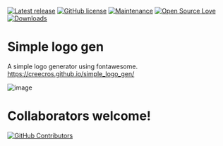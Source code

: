 [![Latest release](https://img.shields.io/github/v/release/creecros/simple_logo_gen.svg?display_name=tag&include_prereleases&sort=semver)](https://github.com/creecros/simple_logo_gen/releases/latest)
[![GitHub license](https://img.shields.io/github/license/creecros/simple_logo_gen.svg)](https://github.com/creecros/simple_logo_gen/blob/master/LICENSE)
[![Maintenance](https://img.shields.io/badge/Maintained%3F-yes-green.svg)](https://github.com/creecros/simple_logo_gen/graphs/contributors)
[![Open Source Love](https://badges.frapsoft.com/os/v1/open-source.svg?v=103)]()
[![Downloads](https://img.shields.io/github/downloads/creecros/simple_logo_gen/total.svg)](https://github.com/creecros/simple_logo_gen/releases)

# Simple logo gen
A simple logo generator using fontawesome.
https://creecros.github.io/simple_logo_gen/

![image](https://user-images.githubusercontent.com/26339368/55569084-ecf14f80-56ce-11e9-9fd5-8d8ee03a257e.png)

# Collaborators welcome!
[![GitHub Contributors](https://contrib.rocks/image?repo=creecros/simple_logo_gen)](https://github.com/creecros/simple_logo_gen/graphs/contributors)
